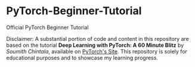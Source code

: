 # PyTorch-Beginner-Tutorial
 Official PyTorch Beginner Tutorial

Disclaimer: A substantial portion of code and content in this repository are based on the tutorial **Deep Learning with PyTorch: A 60 Minute Blitz** by *Soumith Chintala*, available on [PyTorch's Site](https://pytorch.org/tutorials/beginner/deep_learning_60min_blitz.html). This repository is solely for educational purposes and to showcase my learning progress.
